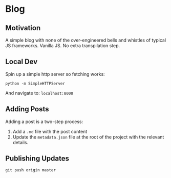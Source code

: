 # Blog

## Motivation

A simple blog with none of the over-engineered bells and whistles of typical JS frameworks. Vanilla JS. No extra transpilation step.

## Local Dev

Spin up a simple http server so fetching works:
```
python -m SimpleHTTPServer
```
And navigate to: `localhost:8000`

## Adding Posts

Adding a post is a two-step process:

1. Add a `.md` file with the post content
2. Update the `metadata.json` file at the root of the project with the relevant details.

## Publishing Updates

```
git push origin master
```
